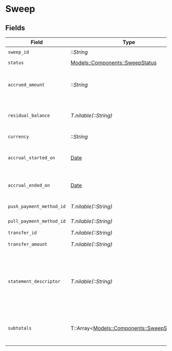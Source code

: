 # Sweep


## Fields

| Field                                                                                                                                                           | Type                                                                                                                                                            | Required                                                                                                                                                        | Description                                                                                                                                                     | Example                                                                                                                                                         |
| --------------------------------------------------------------------------------------------------------------------------------------------------------------- | --------------------------------------------------------------------------------------------------------------------------------------------------------------- | --------------------------------------------------------------------------------------------------------------------------------------------------------------- | --------------------------------------------------------------------------------------------------------------------------------------------------------------- | --------------------------------------------------------------------------------------------------------------------------------------------------------------- |
| `sweep_id`                                                                                                                                                      | *::String*                                                                                                                                                      | :heavy_check_mark:                                                                                                                                              | N/A                                                                                                                                                             |                                                                                                                                                                 |
| `status`                                                                                                                                                        | [Models::Components::SweepStatus](../../models/shared/sweepstatus.md)                                                                                           | :heavy_check_mark:                                                                                                                                              | N/A                                                                                                                                                             |                                                                                                                                                                 |
| `accrued_amount`                                                                                                                                                | *::String*                                                                                                                                                      | :heavy_check_mark:                                                                                                                                              | The total net amount of wallet transactions accrued in the sweep.                                                                                               |                                                                                                                                                                 |
| `residual_balance`                                                                                                                                              | *T.nilable(::String)*                                                                                                                                           | :heavy_minus_sign:                                                                                                                                              | Amount remaining in the wallet after the sweep transfer completes.                                                                                              |                                                                                                                                                                 |
| `currency`                                                                                                                                                      | *::String*                                                                                                                                                      | :heavy_check_mark:                                                                                                                                              | A 3-letter ISO 4217 currency code.                                                                                                                              | USD                                                                                                                                                             |
| `accrual_started_on`                                                                                                                                            | [Date](https://ruby-doc.org/stdlib-2.6.1/libdoc/date/rdoc/Date.html)                                                                                            | :heavy_check_mark:                                                                                                                                              | The date-time the sweep began accruing transactions.                                                                                                            |                                                                                                                                                                 |
| `accrual_ended_on`                                                                                                                                              | [Date](https://ruby-doc.org/stdlib-2.6.1/libdoc/date/rdoc/Date.html)                                                                                            | :heavy_minus_sign:                                                                                                                                              | The date-time the sweep stopped accruing transactions.                                                                                                          |                                                                                                                                                                 |
| `push_payment_method_id`                                                                                                                                        | *T.nilable(::String)*                                                                                                                                           | :heavy_minus_sign:                                                                                                                                              | ID of the payment method.                                                                                                                                       |                                                                                                                                                                 |
| `pull_payment_method_id`                                                                                                                                        | *T.nilable(::String)*                                                                                                                                           | :heavy_minus_sign:                                                                                                                                              | ID of the payment method.                                                                                                                                       |                                                                                                                                                                 |
| `transfer_id`                                                                                                                                                   | *T.nilable(::String)*                                                                                                                                           | :heavy_minus_sign:                                                                                                                                              | N/A                                                                                                                                                             |                                                                                                                                                                 |
| `transfer_amount`                                                                                                                                               | *T.nilable(::String)*                                                                                                                                           | :heavy_minus_sign:                                                                                                                                              | Amount that is transferred.                                                                                                                                     |                                                                                                                                                                 |
| `statement_descriptor`                                                                                                                                          | *T.nilable(::String)*                                                                                                                                           | :heavy_minus_sign:                                                                                                                                              | The text that appears on the banking statement. The default descriptor is a 10 character ID if an override is not set in the sweep configs statementDescriptor. |                                                                                                                                                                 |
| `subtotals`                                                                                                                                                     | T::Array<[Models::Components::SweepSubtotal](../../models/shared/sweepsubtotal.md)>                                                                             | :heavy_minus_sign:                                                                                                                                              | The subtotal of each transaction type contributing to the sweep's accrued amount.                                                                               |                                                                                                                                                                 |